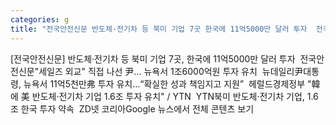 ```yaml
---
categories: g
title: "전국안전신문 반도체·전기차 등 북미 기업 7곳 한국에 11억5000만 달러 투자  전국안전신문"
---
```

[전국안전신문] 반도체·전기차 등 북미 기업 7곳, 한국에 11억5000만 달러 투자&nbsp;&nbsp;전국안전신문"세일즈 외교" 직접 나선 尹… 뉴욕서 1조6000억원 투자 유치&nbsp;&nbsp;뉴데일리尹대통령, 뉴욕서 11억5천만弗 투자 유치…“확실한 성과 책임지고 지원”&nbsp;&nbsp;헤럴드경제정부 "韓에 美 반도체·전기차 기업 1.6조 투자 유치" / YTN&nbsp;&nbsp;YTN북미 반도체·전기차 기업, 1.6조 한국 투자 약속&nbsp;&nbsp;ZD넷 코리아Google 뉴스에서 전체 콘텐츠 보기